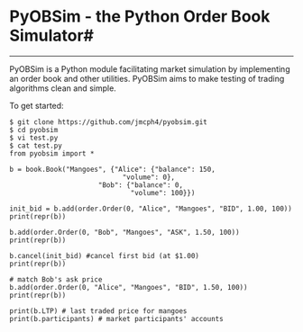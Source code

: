 # PyOBSim - the Python Order Book Simulator#
---

PyOBSim is a Python module facilitating market simulation by implementing an order book and other utilities. PyOBSim aims to make testing of trading algorithms clean and simple.

To get started:

    $ git clone https://github.com/jmcph4/pyobsim.git
    $ cd pyobsim
    $ vi test.py
    $ cat test.py
    from pyobsim import *

    b = book.Book("Mangoes", {"Alice": {"balance": 150,
                                "volume": 0},
                          "Bob": {"balance": 0,
                                  "volume": 100}})

    init_bid = b.add(order.Order(0, "Alice", "Mangoes", "BID", 1.00, 100))
    print(repr(b))

    b.add(order.Order(0, "Bob", "Mangoes", "ASK", 1.50, 100))
    print(repr(b))

    b.cancel(init_bid) #cancel first bid (at $1.00)
    print(repr(b))

    # match Bob's ask price
    b.add(order.Order(0, "Alice", "Mangoes", "BID", 1.50, 100))
    print(repr(b))

    print(b.LTP) # last traded price for mangoes
    print(b.participants) # market participants' accounts

